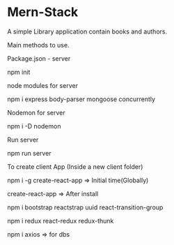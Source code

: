 # Mern-Stack
A simple Library application contain books and authors.


Main methods to use.

Package.json - server

npm init


node modules for server

npm i express body-parser mongoose concurrently


Nodemon for server

npm i -D nodemon


Run server

npm run server


To create client App (Inside a new client folder)

npm i -g create-react-app => Initial time(Globally)

create-react-app => After install

npm i bootstrap reactstrap uuid react-transition-group

npm i redux react-redux redux-thunk

npm i axios => for dbs
